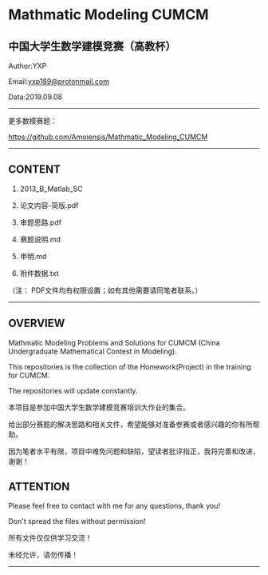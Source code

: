 Mathmatic Modeling CUMCM
=======================================
中国大学生数学建模竞赛（高教杯）
---------------------------------------
Author:YXP

Email:yxp189@protonmail.com

Data:2019.09.08
***************************************************************
更多数模赛题：

https://github.com/Amoiensis/Mathmatic_Modeling_CUMCM
***************************************************************
CONTENT
---------------------------------------
1. 2013_B_Matlab_SC

2. 论文内容-简版.pdf

3. 审题思路.pdf

4. 赛题说明.md

5. 申明.md

6. 附件数据.txt

（注： PDF文件均有权限设置；如有其他需要请同笔者联系。）
***************************************************************

OVERVIEW
---------------------------------------

Mathmatic Modeling Problems and Solutions for CUMCM (China Undergraduate Mathematical Contest in Modeling).

This repositories is the collection of the Homework(Project) in the training for CUMCM.

The repositories will update constantly.

本项目是参加中国大学生数学建模竞赛培训大作业的集合。

给出部分赛题的解决思路和相关文件，希望能够对准备参赛或者感兴趣的你有所帮助。

因为笔者水平有限，项目中难免问题和缺陷，望读者批评指正，我将完善和改进，谢谢！

ATTENTION
---------------------------------------
Please feel free to contact with me for any questions, thank you!

Don't spread the files without permission!

所有文件仅仅供学习交流！

未经允许，请勿传播！
***************************************

